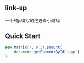 ## link-up
一个纯js编写的连连看小游戏

## Quick Start



```js
new Matrix(7, 0.3).$mount(
    document.getElementById('app')
)
```